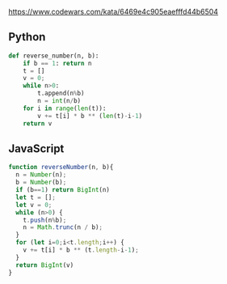 https://www.codewars.com/kata/6469e4c905eaefffd44b6504

## Python
```python
def reverse_number(n, b):
    if b == 1: return n
    t = []
    v = 0;
    while n>0:
        t.append(n%b)
        n = int(n/b)
    for i in range(len(t)):
        v += t[i] * b ** (len(t)-i-1)
    return v
```

## JavaScript
```js
function reverseNumber(n, b){
  n = Number(n);
  b = Number(b);
  if (b==1) return BigInt(n)
  let t = [];
  let v = 0;
  while (n>0) {
    t.push(n%b);
    n = Math.trunc(n / b);
  }
  for (let i=0;i<t.length;i++) {
    v += t[i] * b ** (t.length-i-1);
  }
  return BigInt(v)
}
```